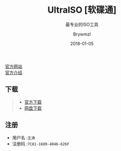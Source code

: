 ﻿---
layout:     post
title:      UltraISO [软碟通]
subtitle:   最专业的ISO工具
date:       2018-01-05
author:     Brywmzl
header-img: img/UltraISO/bg.jpg
catalog: true
tags:
---

[官方网站](https://cn.ultraiso.net/)  
[官方介绍](https://cn.ultraiso.net/chanpinjieshao.html)  

## 下载
>- [官方下载](https://cn.ultraiso.net/xiazai.html)  
>- [网盘下载](https://pan.baidu.com/s/1c1Hzvu4)  

## 注册
* 用户名 :`王涛`  
* 注册码 :`7C81-1689-4046-626F`  